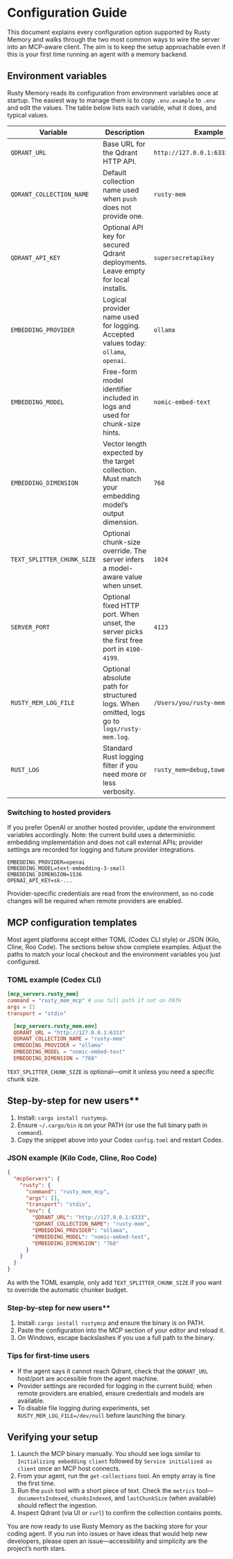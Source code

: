 # Configuration Guide

This document explains every configuration option supported by Rusty Memory and walks through the two most common ways to wire the server into an MCP-aware client. The aim is to keep the setup approachable even if this is your first time running an agent with a memory backend.

## Environment variables

Rusty Memory reads its configuration from environment variables once at startup. The easiest way to manage them is to copy `.env.example` to `.env` and edit the values. The table below lists each variable, what it does, and typical values.

| Variable                   | Description                                                                                          | Example                           |
| -------------------------- | ---------------------------------------------------------------------------------------------------- | --------------------------------- |
| `QDRANT_URL`               | Base URL for the Qdrant HTTP API.                                                                    | `http://127.0.0.1:6333`           |
| `QDRANT_COLLECTION_NAME`   | Default collection name used when `push` does not provide one.                                       | `rusty-mem`                       |
| `QDRANT_API_KEY`           | Optional API key for secured Qdrant deployments. Leave empty for local installs.                     | `supersecretapikey`               |
| `EMBEDDING_PROVIDER`       | Logical provider name used for logging. Accepted values today: `ollama`, `openai`.                   | `ollama`                          |
| `EMBEDDING_MODEL`          | Free-form model identifier included in logs and used for chunk-size hints.                           | `nomic-embed-text`                |
| `EMBEDDING_DIMENSION`      | Vector length expected by the target collection. Must match your embedding model’s output dimension. | `768`                             |
| `TEXT_SPLITTER_CHUNK_SIZE` | Optional chunk-size override. The server infers a model-aware value when unset.                      | `1024`                            |
| `SERVER_PORT`              | Optional fixed HTTP port. When unset, the server picks the first free port in `4100-4199`.           | `4123`                            |
| `RUSTY_MEM_LOG_FILE`       | Optional absolute path for structured logs. When omitted, logs go to `logs/rusty-mem.log`.           | `/Users/you/rusty-mem.log`        |
| `RUST_LOG`                 | Standard Rust logging filter if you need more or less verbosity.                                     | `rusty_mem=debug,tower_http=info` |

### Switching to hosted providers

If you prefer OpenAI or another hosted provider, update the environment variables accordingly. Note: the current build uses a deterministic embedding implementation and does not call external APIs; provider settings are recorded for logging and future provider integrations.

```env
EMBEDDING_PROVIDER=openai
EMBEDDING_MODEL=text-embedding-3-small
EMBEDDING_DIMENSION=1536
OPENAI_API_KEY=sk-...
```

Provider-specific credentials are read from the environment, so no code changes will be required when remote providers are enabled.

## MCP configuration templates

Most agent platforms accept either TOML (Codex CLI style) or JSON (Kilo, Cline, Roo Code). The sections below show complete examples. Adjust the paths to match your local checkout and the environment variables you just configured.

### TOML example (Codex CLI)

```toml
[mcp_servers.rusty_mem]
command = "rusty_mem_mcp" # use full path if not on PATH
args = []
transport = "stdio"

  [mcp_servers.rusty_mem.env]
  QDRANT_URL = "http://127.0.0.1:6333"
  QDRANT_COLLECTION_NAME = "rusty-mem"
  EMBEDDING_PROVIDER = "ollama"
  EMBEDDING_MODEL = "nomic-embed-text"
  EMBEDDING_DIMENSION = "768"
```

`TEXT_SPLITTER_CHUNK_SIZE` is optional—omit it unless you need a specific chunk size.

## Step-by-step for new users**

1. Install: `cargo install rustymcp`.
2. Ensure `~/.cargo/bin` is on your PATH (or use the full binary path in `command`).
3. Copy the snippet above into your Codex `config.toml` and restart Codex.

### JSON example (Kilo Code, Cline, Roo Code)

```json
{
  "mcpServers": {
    "rusty": {
      "command": "rusty_mem_mcp",
      "args": [],
      "transport": "stdio",
      "env": {
        "QDRANT_URL": "http://127.0.0.1:6333",
        "QDRANT_COLLECTION_NAME": "rusty-mem",
        "EMBEDDING_PROVIDER": "ollama",
        "EMBEDDING_MODEL": "nomic-embed-text",
        "EMBEDDING_DIMENSION": "768"
      }
    }
  }
}
```

As with the TOML example, only add `TEXT_SPLITTER_CHUNK_SIZE` if you want to override the automatic chunker budget.

### Step-by-step for new users**

1. Install: `cargo install rustymcp` and ensure the binary is on PATH.
2. Paste the configuration into the MCP section of your editor and reload it.
3. On Windows, escape backslashes if you use a full path to the binary.

### Tips for first-time users

- If the agent says it cannot reach Qdrant, check that the `QDRANT_URL` host/port are accessible from the agent machine.
- Provider settings are recorded for logging in the current build; when remote providers are enabled, ensure credentials and models are available.
- To disable file logging during experiments, set `RUSTY_MEM_LOG_FILE=/dev/null` before launching the binary.

## Verifying your setup

1. Launch the MCP binary manually. You should see logs similar to `Initializing embedding client` followed by `Service initialized as client` once an MCP host connects.
2. From your agent, run the `get-collections` tool. An empty array is fine the first time.
3. Run the `push` tool with a short piece of text. Check the `metrics` tool—`documentsIndexed`, `chunksIndexed`, and `lastChunkSize` (when available) should reflect the ingestion.
4. Inspect Qdrant (via UI or `curl`) to confirm the collection contains points.

You are now ready to use Rusty Memory as the backing store for your coding agent. If you run into issues or have ideas that would help new developers, please open an issue—accessibility and simplicity are the project’s north stars.
